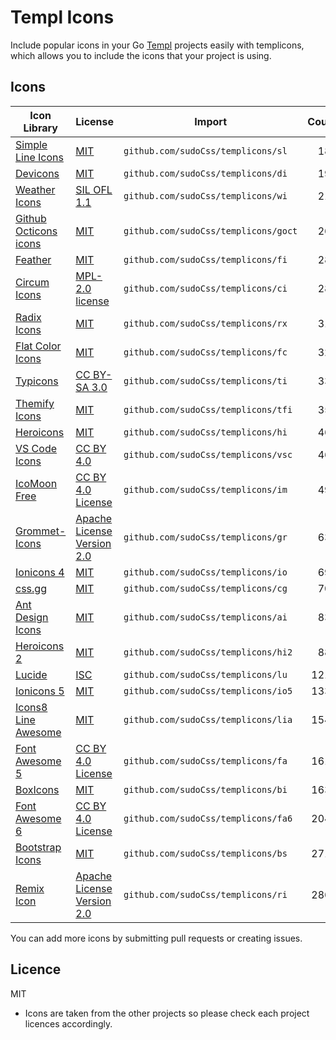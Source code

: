 # Templ Icons

Include popular icons in your Go [Templ](https://templ.guide/) projects easily
with templicons, which allows you to include the icons that your project is
using.

## Icons

| Icon Library                                                            | License                                                                                           | Import                               | Count |
| ----------------------------------------------------------------------- | ------------------------------------------------------------------------------------------------- | ------------------------------------ | ----: |
| [Simple Line Icons](https://thesabbir.github.io/simple-line-icons/) | [MIT](https://opensource.org/licenses/MIT) | `github.com/sudoCss/templicons/sl` | 189 |
| [Devicons](https://vorillaz.github.io/devicons/) | [MIT](https://opensource.org/licenses/MIT) | `github.com/sudoCss/templicons/di` | 192 |
| [Weather Icons](https://erikflowers.github.io/weather-icons/) | [SIL OFL 1.1](http://scripts.sil.org/OFL) | `github.com/sudoCss/templicons/wi` | 219 |
| [Github Octicons icons](https://octicons.github.com/) | [MIT](https://github.com/primer/octicons/blob/master/LICENSE) | `github.com/sudoCss/templicons/goct` | 264 |
| [Feather](https://feathericons.com/) | [MIT](https://github.com/feathericons/feather/blob/master/LICENSE) | `github.com/sudoCss/templicons/fi` | 287 |
| [Circum Icons](https://circumicons.com/) | [MPL-2.0 license](https://github.com/Klarr-Agency/Circum-Icons/blob/main/LICENSE) | `github.com/sudoCss/templicons/ci` | 288 |
| [Radix Icons](https://icons.radix-ui.com) | [MIT](https://github.com/radix-ui/icons/blob/master/LICENSE) | `github.com/sudoCss/templicons/rx` | 318 |
| [Flat Color Icons](https://github.com/icons8/flat-color-icons) | [MIT](https://opensource.org/licenses/MIT) | `github.com/sudoCss/templicons/fc` | 329 |
| [Typicons](http://s-ings.com/typicons/) | [CC BY-SA 3.0](https://creativecommons.org/licenses/by-sa/3.0/) | `github.com/sudoCss/templicons/ti` | 336 |
| [Themify Icons](https://github.com/lykmapipo/themify-icons) | [MIT](https://github.com/thecreation/standard-icons/blob/master/modules/themify-icons/LICENSE) | `github.com/sudoCss/templicons/tfi` | 352 |
| [Heroicons](https://github.com/tailwindlabs/heroicons) | [MIT](https://opensource.org/licenses/MIT) | `github.com/sudoCss/templicons/hi` | 460 |
| [VS Code Icons](https://github.com/microsoft/vscode-codicons) | [CC BY 4.0](https://creativecommons.org/licenses/by/4.0/) | `github.com/sudoCss/templicons/vsc` | 461 |
| [IcoMoon Free](https://github.com/Keyamoon/IcoMoon-Free) | [CC BY 4.0 License](https://github.com/Keyamoon/IcoMoon-Free/blob/master/License.txt) | `github.com/sudoCss/templicons/im` | 491 |
| [Grommet-Icons](https://github.com/grommet/grommet-icons) | [Apache License Version 2.0](http://www.apache.org/licenses/) | `github.com/sudoCss/templicons/gr` | 635 |
| [Ionicons 4](https://ionicons.com/) | [MIT](https://github.com/ionic-team/ionicons/blob/master/LICENSE) | `github.com/sudoCss/templicons/io` | 696 |
| [css.gg](https://github.com/astrit/css.gg) | [MIT](https://opensource.org/licenses/MIT) | `github.com/sudoCss/templicons/cg` | 704 |
| [Ant Design Icons](https://github.com/ant-design/ant-design-icons) | [MIT](https://opensource.org/licenses/MIT) | `github.com/sudoCss/templicons/ai` | 831 |
| [Heroicons 2](https://github.com/tailwindlabs/heroicons) | [MIT](https://opensource.org/licenses/MIT) | `github.com/sudoCss/templicons/hi2` | 888 |
| [Lucide](https://lucide.dev/) | [ISC](https://github.com/lucide-icons/lucide/blob/main/LICENSE) | `github.com/sudoCss/templicons/lu` | 1215 |
| [Ionicons 5](https://ionicons.com/) | [MIT](https://github.com/ionic-team/ionicons/blob/master/LICENSE) | `github.com/sudoCss/templicons/io5` | 1332 |
| [Icons8 Line Awesome](https://icons8.com/line-awesome) | [MIT](https://github.com/icons8/line-awesome/blob/master/LICENSE.md) | `github.com/sudoCss/templicons/lia` | 1544 |
| [Font Awesome 5](https://fontawesome.com/) | [CC BY 4.0 License](https://creativecommons.org/licenses/by/4.0/) | `github.com/sudoCss/templicons/fa` | 1612 |
| [BoxIcons](https://github.com/atisawd/boxicons) | [MIT](https://github.com/atisawd/boxicons/blob/master/LICENSE) | `github.com/sudoCss/templicons/bi` | 1634 |
| [Font Awesome 6](https://fontawesome.com/) | [CC BY 4.0 License](https://creativecommons.org/licenses/by/4.0/) | `github.com/sudoCss/templicons/fa6` | 2045 |
| [Bootstrap Icons](https://github.com/twbs/icons) | [MIT](https://opensource.org/licenses/MIT) | `github.com/sudoCss/templicons/bs` | 2716 |
| [Remix Icon](https://github.com/Remix-Design/RemixIcon) | [Apache License Version 2.0](http://www.apache.org/licenses/) | `github.com/sudoCss/templicons/ri` | 2860 |

You can add more icons by submitting pull requests or creating issues.

## Licence

MIT

- Icons are taken from the other projects so please check each project licences
  accordingly.
